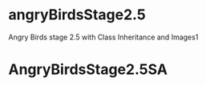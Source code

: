 # angryBirdsStage2.5
Angry Birds stage 2.5 with Class Inheritance and Images1
# AngryBirdsStage2.5SA
